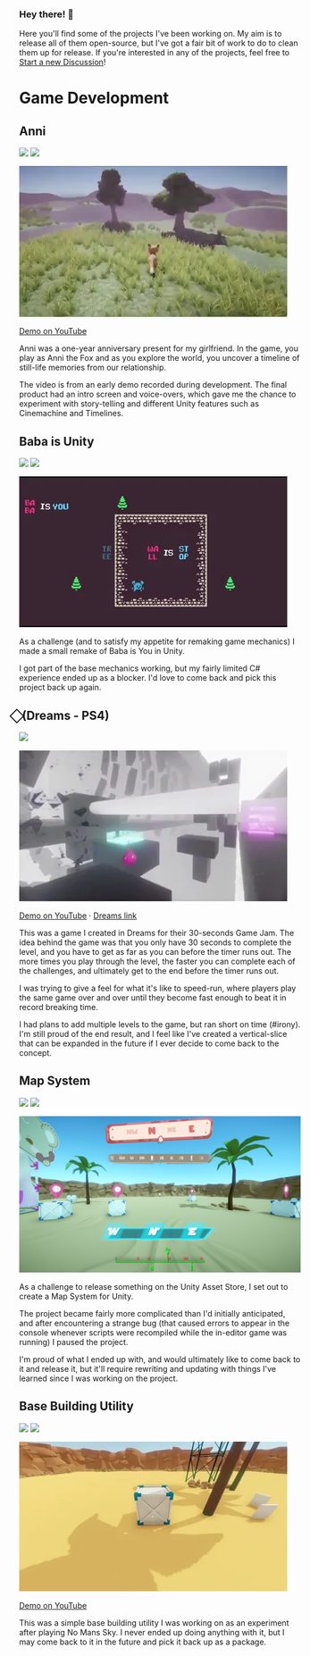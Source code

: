 ### Hey there! 👋

Here you'll find some of the projects I've been working on. My aim is to release all of them open-source, but I've got a fair bit of work to do to clean them up for release. If you're interested in any of the projects, feel free to [Start a new Discussion](https://github.com/mrbeardy/mrbeardy/discussions)!

# Game Development

## Anni
![](https://img.shields.io/badge/Status-Finished-green.svg)
![](https://img.shields.io/badge/Project%20released%3F-Not%20yet-orange.svg)

[![](https://raw.githubusercontent.com/mrbeardy/mrbeardy/main/gifs/anni.gif)](https://www.youtube.com/watch?v=hQBMqvPvkPM)

[Demo on YouTube](https://www.youtube.com/watch?v=hQBMqvPvkPM)

Anni was a one-year anniversary present for my girlfriend. In the game, you play as Anni the Fox and as you explore the world, you uncover a timeline of still-life memories from our relationship.

The video is from an early demo recorded during development. The final product had an intro screen and voice-overs, which gave me the chance to experiment with story-telling and different Unity features such as Cinemachine and Timelines.

## Baba is Unity

![](https://img.shields.io/badge/Status-On%20hold-orange.svg)
![](https://img.shields.io/badge/Project%20released%3F-Not%20yet-orange.svg)

![](https://raw.githubusercontent.com/mrbeardy/mrbeardy/main/gifs/baba.gif)

As a challenge (and to satisfy my appetite for remaking game mechanics) I made a small remake of Baba is You in Unity.

I got part of the base mechanics working, but my fairly limited C# experience ended up as a blocker. I'd love to come back and pick this project back up again.

## ⃟ (Dreams - PS4)

![](https://img.shields.io/badge/Status-Finished-green.svg)

[![](https://raw.githubusercontent.com/mrbeardy/mrbeardy/main/gifs/diamond.gif)](https://www.youtube.com/watch?v=z-yxlT7Pa-s)

[Demo on YouTube](https://www.youtube.com/watch?v=z-yxlT7Pa-s) &middot; [Dreams link](https://indreams.me/dream/mgXuQRtdobu)

This was a game I created in Dreams for their 30-seconds Game Jam. The idea behind the game was that you only have 30 seconds to complete the level, and you have to get as far as you can before the timer runs out. The more times you play through the level, the faster you can complete each of the challenges, and ultimately get to the end before the timer runs out.

I was trying to give a feel for what it's like to speed-run, where players play the same game over and over until they become fast enough to beat it in record breaking time.

I had plans to add multiple levels to the game, but ran short on time (#irony). I'm still proud of the end result, and I feel like I've created a vertical-slice that can be expanded in the future if I ever decide to come back to the concept.

## Map System
![](https://img.shields.io/badge/Status-On%20hold-orange.svg)
![](https://img.shields.io/badge/Project%20released%3F-Not%20yet-orange.svg)

![](https://raw.githubusercontent.com/mrbeardy/mrbeardy/main/img/map_system.png)

As a challenge to release something on the Unity Asset Store, I set out to create a Map System for Unity.

The project became fairly more complicated than I'd initially anticipated, and after encountering a strange bug (that caused errors to appear in the console whenever scripts were recompiled while the in-editor game was running) I paused the project.

I'm proud of what I ended up with, and would ultimately like to come back to it and release it, but it'll require rewriting and updating with things I've learned since I was working on the project.

## Base Building Utility

![](https://img.shields.io/badge/Status-On%20hold-orange.svg)
![](https://img.shields.io/badge/Project%20released%3F-Not%20yet-orange.svg)

[![](https://raw.githubusercontent.com/mrbeardy/mrbeardy/main/gifs/base-building.gif)](https://www.youtube.com/watch?v=86XUdS2wcSY)

[Demo on YouTube](https://www.youtube.com/watch?v=86XUdS2wcSY)

This was a simple base building utility I was working on as an experiment after playing No Mans Sky. I never ended up doing anything with it, but I may come back to it in the future and pick it back up as a package.

<!--
**mrbeardy/mrbeardy** is a ✨ _special_ ✨ repository because its `README.md` (this file) appears on your GitHub profile.

Here are some ideas to get you started:

- 🔭 I’m currently working on ...
- 🌱 I’m currently learning ...
- 👯 I’m looking to collaborate on ...
- 🤔 I’m looking for help with ...
- 💬 Ask me about ...
- 📫 How to reach me: ...
- 😄 Pronouns: ...
- ⚡ Fun fact: ...
-->
